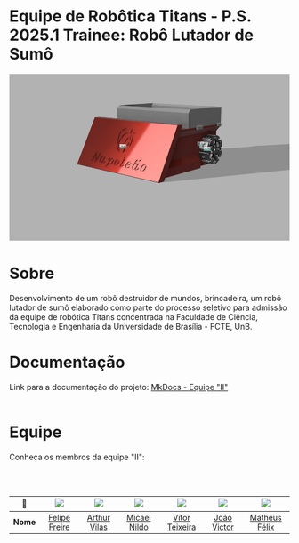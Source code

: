 # Equipe de Robôtica Titans - P.S. 2025.1 Trainee: Robô Lutador de Sumô

<p align="center">
  <img src="./docs/view/img/car3.jpeg" height='300px' style={{ display: 'block', margin: 'auto', marginTop: '100px' }} />
</p>

# Sobre

Desenvolvimento de um robô destruidor de mundos, brincadeira, um robô lutador de sumô elaborado como parte do processo seletivo para admissão da equipe de robótica Titans concentrada na Faculdade de Ciência, Tecnologia e Engenharia da Universidade de Brasília - FCTE, UnB.
  
# Documentação

Link para a documentação do projeto: [MkDocs - Equipe "II"](https://felipefreire-gf.github.io/roboSumo/) <br><br>

<!--

- Montar os tópicos com a equipe de deploy e testes 

# Instruções para iniciar o site localmente (em ambientes X)

### Dependências

- Node.js v20.13.1
- NPM (Node Package Manager)
- PostgreSQL
- Ruby
- Rails
- Docker

-->

# Equipe

Conheça os membros da equipe "II":
                                                                
<br></br>


| **📸**    | [<img src="https://avatars.githubusercontent.com/u/62055315?v=4" width=100>]() | [<img src="https://avatars.githubusercontent.com/u/186127003?v=4" width=100>]() | [<img src="https://avatars.githubusercontent.com/u/113267642?v=4" width=100>]() | [<img src="https://avatars.githubusercontent.com/u/189680932?v=4" width=100>]() | [<img src="https://avatars.githubusercontent.com/u/197327695?v=4" width=100>]() | [<img src="https://avatars.githubusercontent.com/u/153767458?v=4" width=100>]() |
|:---------:|:------------------------------------------------------------------------------:|:-------------------------------------------------------------------------------:|:------------------------------------------------------------------------------:|:------------------------------------------------------------------------------:|:------------------------------------------------------------------------------:|:------------------------------------------------------------------------------:|
| **Nome**  | [Felipe Freire](https://github.com/FelipeFreire-gf) | [Arthur Vilas](https://github.com/arthurvbl)  | [Micael Nildo](https://github.com/micaelnildoo) | [Vitor Teixeira](https://github.com/vitorreix) | [João Victor](https://github.com/viktor485) | [Matheus Félix](https://github.com/matheusfelix18) |                     


